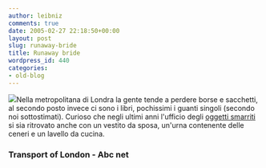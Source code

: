 ```yaml
---
author: leibniz
comments: true
date: 2005-02-27 22:18:50+00:00
layout: post
slug: runaway-bride
title: Runaway bride
wordpress_id: 440
categories:
- old-blog
---
```


![](http://abc.net.au/juniors/pages/ceremonies/weddings/img/weddress.gif)Nella
metropolitana di Londra la gente tende a perdere borse e sacchetti, al
secondo posto invece ci sono i libri, pochissimi i guanti singoli
(secondo noi sottostimati). Curioso che negli ultimi anni l'ufficio
degli [oggetti smarriti](http://www.tfl.gov.uk/tfl/ph_lost-stats.shtml) si sia ritrovato anche con un vestito da sposa, un'urna contenente delle ceneri e un lavello da cucina.




### Transport of London - Abc net
